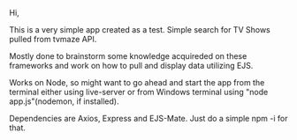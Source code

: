Hi,

This is a very simple app created as a test. Simple search for TV Shows pulled from tvmaze API.

Mostly done to brainstorm some knowledge acquireded on these frameworks and work on how to pull and display data utilizing EJS.

Works on Node, so might want to go ahead and start the app from the terminal either using live-server or from Windows terminal using "node app.js"(nodemon, if installed).

Dependencies are Axios, Express and EJS-Mate. Just do a simple npm -i for that.
